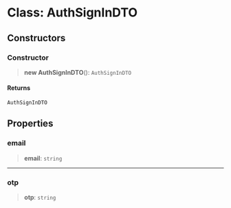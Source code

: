 # Class: AuthSignInDTO

## Constructors

<a id="constructor"></a>

### Constructor

> **new AuthSignInDTO**(): `AuthSignInDTO`

#### Returns

`AuthSignInDTO`

## Properties

<a id="email"></a>

### email

> **email**: `string`

---

<a id="otp"></a>

### otp

> **otp**: `string`
